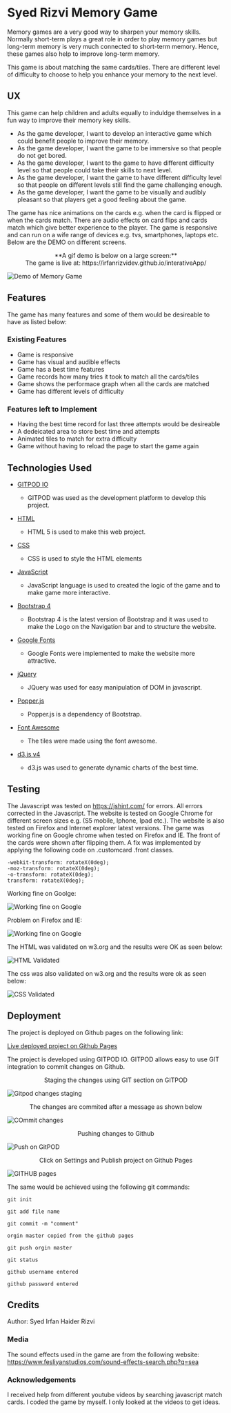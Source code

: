 # Syed Rizvi Memory Game
Memory games are a very good way to sharpen your memory skills. Normally short-term plays a great role in order to play memory games but long-term memory is very much connected to short-term memory. Hence, these games also help to improve long-term memory.

This game is about matching the same cards/tiles. There are different level of difficulty to choose to help you enhance your memory to the next level.

## UX
This game can help children and adults equally to induldge themselves in a fun way to improve their memory key skills. 
* As the game developer, I want to develop an interactive game which could benefit people to improve their memory.
* As the game developer, I want the game to be immersive so that people do not get bored. 
* As the game developer, I want to the game to have different difficulty level so that people could take their skills to next level.
* As the game developer, I want the game to have different difficulty level so that people on different levels still find the game challenging enough.
* As the game developer, I want the game to be visually and audibly pleasant so that players get a good feeling about the game.

The game has nice animations on the cards e.g. when the card is flipped or when the cards match. There are audio effects on card flips and cards match which give better experience to the player.
The game is responsive and can run on a wife range of devices e.g. tvs, smartphones, laptops etc. Below are the DEMO on different screens.

<div align="center"> **A gif demo is below on a large screen:** </div>
<div align="center"> The game is live at: https://irfanrizvidev.github.io/interativeApp/  </div>

![Demo of Memory Game](/assets/images/large-screen-web.gif)
## Features
The game has many features and some of them would be desireable to have as listed below:

### Existing Features
* Game is responsive
* Game has visual and audible effects
* Game has a best time features
* Game records how many tries it took to match all the cards/tiles
* Game shows the performace graph when all the cards are matched
* Game has different levels of difficulty

### Features left to Implement
* Having the best time record for last three attempts would be desireable
* A dedeicated area to store best time and attempts 
* Animated tiles to match for extra difficulty
* Game without having to reload the page to start the game again

## Technologies Used
* [GITPOD IO](https://gitpod.io)
    * GITPOD was used as  the development platform to develop this project.

* [HTML](https://www.wikipedia.com/HTML)
    * HTML 5 is used to make this web project.

* [CSS](https://en.wikipedia.org/wiki/Cascading_Style_Sheets)
    * CSS is used to style the HTML elements

* [JavaScript](https://www.javascript.com/)
    * JavaScript language is used to created the logic of the game and to make game more interactive.

* [Bootstrap 4](https://getbootstrap.com)
    * Bootstrap 4 is the latest version of Bootstrap and it was used to make the Logo on the Navigation bar and to structure the website.

* [Google Fonts](https://fonts.google.com)
    * Google Fonts were implemented to make the website more attractive. 

* [jQuery](https://jquery.com)
    * JQuery was used for easy manipulation of DOM in javascript.

* [Popper.js](https://cdnjs.com)
    * Popper.js is a dependency of Bootstrap. 

* [Font Awesome](https://fontawesome.com)
    * The tiles were made using the font awesome.

* [d3.js v4](https://d3js.org)
    * d3.js was used to generate dynamic charts of the best time. 

## Testing
The Javascript was tested on https://jshint.com/ for errors. All errors corrected in the Javascript.
The website is tested on Google Chrome for different screen sizes e.g. (S5 mobile, Iphone, Ipad etc.). The website is also tested on Firefox and Internet explorer latest versions.
The game was working fine on Google chrome when tested on Firefox and IE. The front of the cards were shown after flipping them. A fix was implemented by applying the following code on .customcard .front classes.
```
-webkit-transform: rotateX(0deg);
-moz-transform: rotateX(0deg);
-o-transform: rotateX(0deg);
transform: rotateX(0deg);
```

Working fine on Goolge:

![Working fine on Google](/assets/images/works-google.png)

Problem on Firefox and IE:

![Working fine on Google](/assets/images/probelm.png)

The HTML was validated on w3.org and the results were OK as seen below:

![HTML Validated](/assets/images/html.jpg)

The css was also validated on w3.org and the results were ok as seen below:

![CSS Validated](/assets/images/cssvalidated.png)

## Deployment
The project is deployed on Github pages on the following link:

[Live deployed project on Github Pages](https://irfanrizvidev.github.io/interativeApp/)

The project is developed using GITPOD IO. GITPOD allows easy to use GIT integration to commit changes on Github. 

<div align="center">Staging the changes using GIT section on GITPOD</div>

![Gitpod changes staging](/assets/images/stage.png)

<div align="center">The changes are commited after a message as shown below</div>

![COmmit changes](/assets/images/commit.png)

<div align="center">Pushing changes to Github</div>

![Push on GitPOD](/assets/images/push.png)

<div align="center">Click on Settings and Publish project on Github Pages</div>

![GITHUB pages](/assets/images/githubpages.png)

The same would be achieved using the following git commands:
```
git init

git add file name

git commit -m "comment"

orgin master copied from the github pages

git push orgin master

git status

github username entered

github password entered
```
## Credits
Author: Syed Irfan Haider Rizvi
### Media
The sound effects used in the game are from the following website:
https://www.fesliyanstudios.com/sound-effects-search.php?q=sea

### Acknowledgements
I received help from different youtube videos by searching javascript match cards.
I coded the game by myself. I only looked at the videos to get ideas.